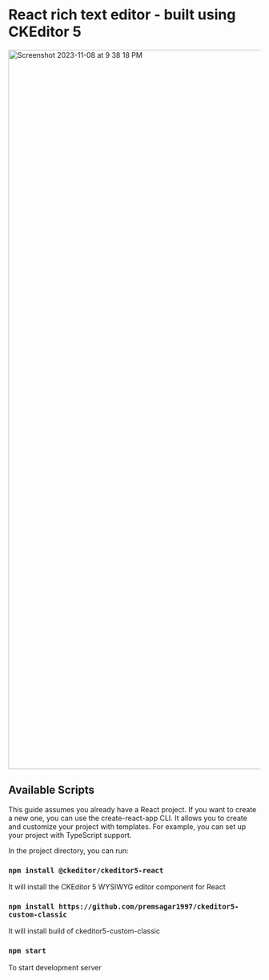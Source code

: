# React rich text editor - built using CKEditor 5
<img width="1434" alt="Screenshot 2023-11-08 at 9 38 18 PM" src="https://github.com/premsagar1997/react-ckeditor5/assets/76701517/b5160cd9-beee-4e4e-97e8-cdf3b47d96c8">

## Available Scripts

This guide assumes you already have a React project. If you want to create a new one, you can use the create-react-app CLI. It allows you to create and customize your project with templates. For example, you can set up your project with TypeScript support.

In the project directory, you can run:

### `npm install @ckeditor/ckeditor5-react`

It will install the CKEditor 5 WYSIWYG editor component for React

### `npm install https://github.com/premsagar1997/ckeditor5-custom-classic`

It will install build of ckeditor5-custom-classic

### `npm start`
To start development server
